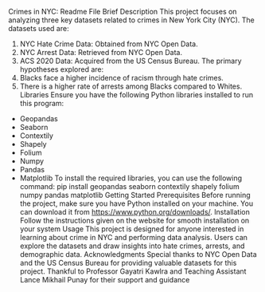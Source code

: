 Crimes in NYC: Readme File
Brief Description
This project focuses on analyzing three key datasets related to crimes in New York City (NYC). The datasets used are:
1. NYC Hate Crime Data: Obtained from NYC Open Data.
2. NYC Arrest Data: Retrieved from NYC Open Data.
3. ACS 2020 Data: Acquired from the US Census Bureau.
The primary hypotheses explored are:
1. Blacks face a higher incidence of racism through hate crimes.
2. There is a higher rate of arrests among Blacks compared to Whites.
Libraries
Ensure you have the following Python libraries installed to run this program:
- Geopandas
- Seaborn
- Contextily
- Shapely
- Folium
- Numpy
- Pandas
- Matplotlib
To install the required libraries, you can use the following command:
pip install geopandas seaborn contextily shapely folium numpy pandas matplotlib
Getting Started
Prerequisites
Before running the project, make sure you have Python installed on your machine. You can download it from https://www.python.org/downloads/.
Installation
Follow the instructions given on the website for smooth installation on your system
Usage
This project is designed for anyone interested in learning about crime in NYC and performing data analysis. Users can explore the datasets and draw insights into hate crimes, arrests, and demographic data.
Acknowledgments
Special thanks to NYC Open Data and the US Census Bureau for providing valuable datasets for this project.
Thankful to Professor Gayatri Kawlra and Teaching Assistant Lance Mikhail Punay for their support and guidance
